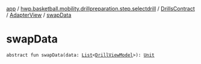 [app](../../../index.md) / [hwp.basketball.mobility.drillpreparation.step.selectdrill](../../index.md) / [DrillsContract](../index.md) / [AdapterView](index.md) / [swapData](.)

# swapData

`abstract fun swapData(data: `[`List`](https://kotlinlang.org/api/latest/jvm/stdlib/kotlin.collections/-list/index.html)`<`[`DrillViewModel`](../../../hwp.basketball.mobility.entitiy.drills/-drill-view-model/index.md)`>): `[`Unit`](https://kotlinlang.org/api/latest/jvm/stdlib/kotlin/-unit/index.html)